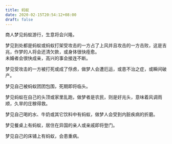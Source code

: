 ```yaml
---
title: 蚂蚁
date: 2020-02-15T20:54:12+08:00
draft: false
---
```


商人梦见蚂蚁游行，生意将会兴隆。<br>


梦见到处都是蚂蚁或蚂蚁打架受攻击的一方占了上风并且攻击的一方击败，这是吉兆，作梦的人将会还清欠款，或身体很快痊愈。<br>
未婚者会很快成亲，高兴的事会接连不断。<br>


梦见受攻击的一方被打死或成了俘虏，做梦人会遭厄运，或患不治之症，或瞬间破产。<br>


梦见自己被蚂蚁团团包围，死期即将临头。<br>


梦见蚂蚁在自己的头顶或家里乱跑，做梦者是农民，则是好兆头，意味着风调雨顺，久旱的庄稼得救。<br>


梦见自己喝的水、牛奶或其它饮料中有蚂蚁，做梦人会受到内脏疾病的折磨。<br>


梦见餐桌上有蚂蚁，居住在异国的亲人或亲戚即将登门。<br>


梦见自己的床铺上有蚂蚁，会患重病。<br>
